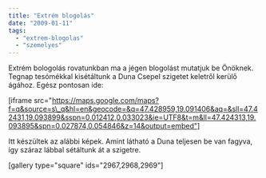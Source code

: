 ```yaml
---
title: "Extrém blogolás"
date: "2009-01-11"
tags: 
  - "extrem-blogolas"
  - "szemelyes"
---
```


Extrém bologolás rovatunkban ma a jégen blogolást mutatjuk be Önöknek. Tegnap tesómékkal kisétáltunk a Duna Csepel szigetet keletről kerülő ágához. Egész pontosan ide:

[iframe src="https://maps.google.com/maps?f=q&source=s\_q&hl=en&geocode=&q=47.428959,19.091406&aq=&sll=47.42431,19.093899&sspn=0.012412,0.033023&ie=UTF8&t=m&ll=47.424313,19.093895&spn=0.027874,0.054846&z=14&output=embed"]

Itt készültek az alábbi képek. Amint látható a Duna teljesen be van fagyva, így száraz lábbal sétáltunk át a szigetre.

\[gallery type="square" ids="2967,2968,2969"\]
